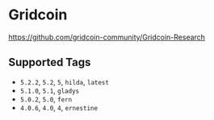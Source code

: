 # Gridcoin

https://github.com/gridcoin-community/Gridcoin-Research

## Supported Tags

- `5.2.2`, `5.2`, `5`, `hilda`, `latest`
- `5.1.0`, `5.1`, `gladys`
- `5.0.2`, `5.0`, `fern`
- `4.0.6`, `4.0`, `4`, `ernestine`
